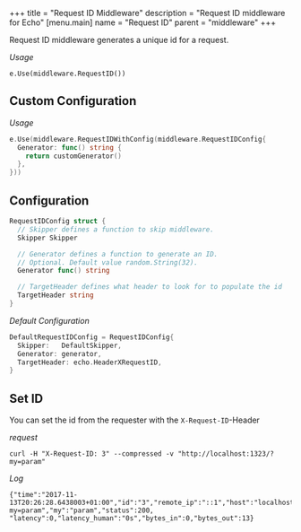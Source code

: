 +++
title = "Request ID Middleware"
description = "Request ID middleware for Echo"
[menu.main]
  name = "Request ID"
  parent = "middleware"
+++

Request ID middleware generates a unique id for a request.

*Usage*

`e.Use(middleware.RequestID())`

## Custom Configuration

*Usage*

```go
e.Use(middleware.RequestIDWithConfig(middleware.RequestIDConfig{
  Generator: func() string {
    return customGenerator()
  },
}))
```

## Configuration

```go
RequestIDConfig struct {
  // Skipper defines a function to skip middleware.
  Skipper Skipper

  // Generator defines a function to generate an ID.
  // Optional. Default value random.String(32).
  Generator func() string

  // TargetHeader defines what header to look for to populate the id
  TargetHeader string
}
```

*Default Configuration*

```go
DefaultRequestIDConfig = RequestIDConfig{
  Skipper:   DefaultSkipper,
  Generator: generator,
  TargetHeader: echo.HeaderXRequestID,
}
```

## Set ID

You can set the id from the requester with the `X-Request-ID`-Header

*request*
```
curl -H "X-Request-ID: 3" --compressed -v "http://localhost:1323/?my=param"
```

*Log*
```
{"time":"2017-11-13T20:26:28.6438003+01:00","id":"3","remote_ip":"::1","host":"localhost:1323","method":"GET","uri":"/?my=param","my":"param","status":200, "latency":0,"latency_human":"0s","bytes_in":0,"bytes_out":13}
```
